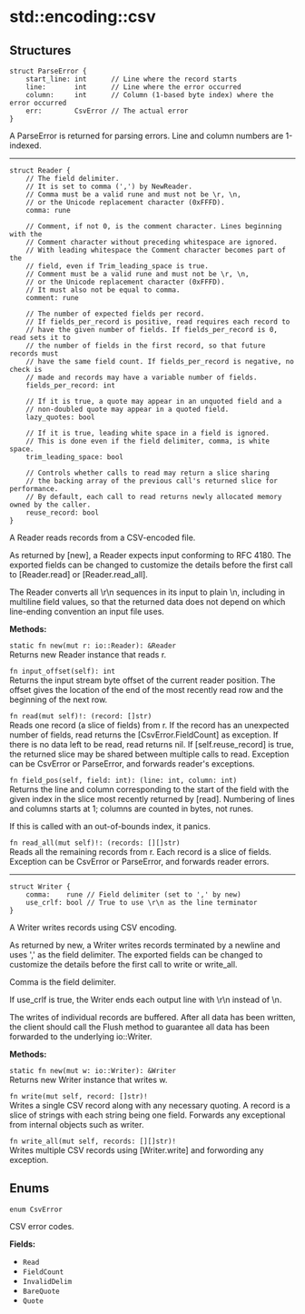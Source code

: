 # std::encoding::csv

## Structures

```jule
struct ParseError {
    start_line: int      // Line where the record starts
    line:       int      // Line where the error occurred
    column:     int      // Column (1-based byte index) where the error occurred
    err:        CsvError // The actual error
}
```
A ParseError is returned for parsing errors.
Line and column numbers are 1-indexed.

---

```jule
struct Reader {
    // The field delimiter.
    // It is set to comma (',') by NewReader.
    // Comma must be a valid rune and must not be \r, \n,
    // or the Unicode replacement character (0xFFFD).
    comma: rune

    // Comment, if not 0, is the comment character. Lines beginning with the
    // Comment character without preceding whitespace are ignored.
    // With leading whitespace the Comment character becomes part of the
    // field, even if Trim_leading_space is true.
    // Comment must be a valid rune and must not be \r, \n,
    // or the Unicode replacement character (0xFFFD).
    // It must also not be equal to comma.
    comment: rune

    // The number of expected fields per record.
    // If fields_per_record is positive, read requires each record to
    // have the given number of fields. If fields_per_record is 0, read sets it to
    // the number of fields in the first record, so that future records must
    // have the same field count. If fields_per_record is negative, no check is
    // made and records may have a variable number of fields.
    fields_per_record: int

    // If it is true, a quote may appear in an unquoted field and a
    // non-doubled quote may appear in a quoted field.
    lazy_quotes: bool

    // If it is true, leading white space in a field is ignored.
    // This is done even if the field delimiter, comma, is white space.
    trim_leading_space: bool

    // Controls whether calls to read may return a slice sharing
    // the backing array of the previous call's returned slice for performance.
    // By default, each call to read returns newly allocated memory owned by the caller.
    reuse_record: bool
}
```
A Reader reads records from a CSV-encoded file.

As returned by [new], a Reader expects input conforming to RFC 4180. The exported fields can be changed to customize the details before the first call to [Reader.read] or [Reader.read_all].

The Reader converts all \r\n sequences in its input to plain \n, including in multiline field values, so that the returned data does not depend on which line-ending convention an input file uses.

**Methods:**

`static fn new(mut r: io::Reader): &Reader`\
Returns new Reader instance that reads r.

`fn input_offset(self): int`\
Returns the input stream byte offset of the current reader position. The offset gives the location of the end of the most recently read row and the beginning of the next row.

`fn read(mut self)!: (record: []str)`\
Reads one record (a slice of fields) from r. If the record has an unexpected number of fields, read returns the [CsvError.FieldCount] as exception. If there is no data left to be read, read returns nil. If [self.reuse_record] is true, the returned slice may be shared between multiple calls to read. Exception can be CsvError or ParseError, and forwards reader's exceptions.

`fn field_pos(self, field: int): (line: int, column: int)`\
Returns the line and column corresponding to the start of the field with the given index in the slice most recently returned by [read]. Numbering of lines and columns starts at 1; columns are counted in bytes, not runes.

If this is called with an out-of-bounds index, it panics.

`fn read_all(mut self)!: (records: [][]str)`\
Reads all the remaining records from r. Each record is a slice of fields. Exception can be CsvError or ParseError, and forwards reader errors.

---

```jule
struct Writer {
    comma:    rune // Field delimiter (set to ',' by new)
    use_crlf: bool // True to use \r\n as the line terminator
}
```
A Writer writes records using CSV encoding.

As returned by new, a Writer writes records terminated by a newline and uses ',' as the field delimiter. The exported fields can be changed to customize the details before the first call to write or write_all.

Comma is the field delimiter.

If use_crlf is true, the Writer ends each output line with \r\n instead of \n.

The writes of individual records are buffered. After all data has been written, the client should call the Flush method to guarantee all data has been forwarded to the underlying io::Writer.

**Methods:**

`static fn new(mut w: io::Writer): &Writer`\
Returns new Writer instance that writes w.

`fn write(mut self, record: []str)!`\
Writes a single CSV record along with any necessary quoting. A record is a slice of strings with each string being one field.
Forwards any exceptional from internal objects such as writer.

`fn write_all(mut self, records: [][]str)!`\
Writes multiple CSV records using [Writer.write] and forwording any exception.

## Enums

```jule
enum CsvError
```
CSV error codes.

**Fields:**

- `Read`
- `FieldCount`
- `InvalidDelim`
- `BareQuote`
- `Quote`
